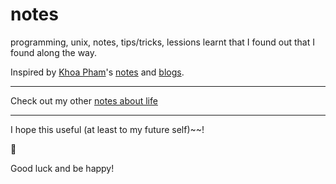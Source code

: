 # notes

programming, unix, notes, tips/tricks, lessions learnt that I found out that I found along the way. 

Inspired by [Khoa Pham](https://github.com/onmyway133)'s [notes](https://github.com/onmyway133/notes/issues) and [blogs](https://github.com/onmyway133/blog/issues).

---

Check out my other [notes about life](https://github.com/vinhnx/life-notes/issues)

---

I hope this useful (at least to my future self)~~!

🚀 

Good luck and be happy!
